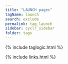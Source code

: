 ```yaml
---
title: "LAUNCH pages"
tagName: launch
search: exclude
permalink: tag_launch
sidebar: cyclr_sidebar
folder: tags
---
```


{% include taglogic.html %}

{% include links.html %}
